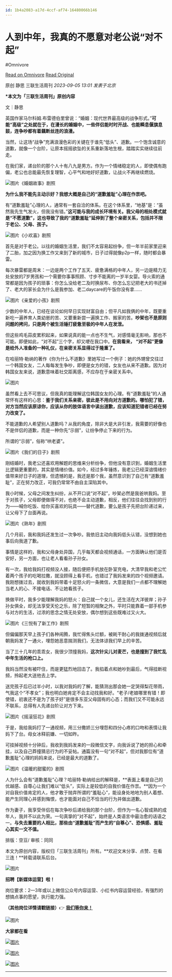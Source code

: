 ```yaml
---
id: 1b4a2083-a17d-4ccf-af74-16480066b146
---
```


# 人到中年，我真的不愿意对老公说“对不起”
#Omnivore

[Read on Omnivore](https://omnivore.app/me/https-mp-weixin-qq-com-s-sd-o-jv-tfka-mh-ul-f-2-itb-zzmw-18a69ff23f7)
[Read Original](https://mp.weixin.qq.com/s/SdOJvTfkaMhUlF2ITBZzmw)

原创  静思  三联生活周刊 _2023-09-05 13:01_ _发表于北京_ 

**\*本文为「三联生活周刊」原创内容**  

文｜静思

英国作家马尔科姆.布雷德伯里曾说：“婚姻：现代世界最高级的战争形式。”**可能“高级”之处就在于，在漫长的婚姻中，一些伴侣能时时开战、也能瞬息偃旗息鼓，连争吵都有着藕断丝连的浪漫。**

当然，让这场“战争”充满浪漫色彩的关键在于谁先“低头”、道歉。一个饱含诚意的道歉，就像一个台阶，让原本摇摇欲坠的关系重新落地生根，踏踏实实继续往前走。

在我们家，递台阶的那个人十有八九是男方。作为一个情绪稳定的人，即使偶有跑偏，老公也总能最先恢复理智，心平气和地好好道歉，让战火不再继续燃烧。

![图片](https://proxy-prod.omnivore-image-cache.app/0x0,sxfI4gnCj6LJVP2zdnLg2VKrQUzXvld6SR2F9Z00LHNU/https://mmbiz.qpic.cn/mmbiz_png/c2Sib3Mp7pOObZbxFm4LOicNaicoZAycFW8emh6Hia1OickG1xibfYRKic9ky0jqwMMkmFe4I1zDRibnSsLvYPy7Rqb3lA/640?wx_fmt=png)《婚姻故事》剧照

**为什么我不能先主动示好？我想大概是自己的“道歉羞耻”心理在作祟吧。**

有“道歉羞耻”心理的人，通常有一套自洽的体系。在这个体系里，“地基”是：“虽然我先生气发火，但我没有错。”**这可能与我的成长环境有关。我父母的相处模式就是“不愿道歉”，这也导致了我的“道歉羞耻”延伸到了整个亲密关系，包括并不限于老公、父母、孩子。**

![图片](https://proxy-prod.omnivore-image-cache.app/0x0,smkaPri6pfBaQf-pWTkWP4YX2K10GN0IjdDLgUT1MOK8/https://mmbiz.qpic.cn/sz_mmbiz_jpg/XHMib6VNPmQ7trY5Zasnia82O7KBYFq4OBCoiaBw6F5xTYBzRl1RPGqXwzlibmMXDBIEUs4royUJpODouNOMA0gU4w/640?wx_fmt=webp)《小欢喜》剧照

首先是对于老公。以往的婚姻生活里，我们不太容易起纷争，但一年半前家里迎来了二胎，加之因为换工作又来到了新的城市，日子过得就像p2p一样，随时都会暴雷。

每次暴雷都是周末：一边是两个工作了五天、疲惫满格的中年人，另一边是精力无处安放的7岁男孩和一个需要你事事照顾、寸步不能离的一岁半女婴。导火索的通常都是因为孩子的琐事：你怎么没给老二及时换尿布、你怎么忘记把老大的书还掉了、老大的家长会为什么是我参加、老二daycare的午饭你没有拿……

![图片](https://proxy-prod.omnivore-image-cache.app/0x0,sEhNhRihibdkLEzyBhhfWoCK6ueEJt3KRGBPWy9AU5WQ/https://mmbiz.qpic.cn/sz_mmbiz_jpg/XHMib6VNPmQ7trY5Zasnia82O7KBYFq4OBsQkmMhWYe2bPfA99oDZzvHqQbyR6UPXAAUm96q6icjwIAOvTPC4aCvw/640?wx_fmt=jpeg)《亲爱的小孩》剧照

少数的中年人，已经在谈论如何早日实现财富自由；但平凡如我俩的中年，既要重新吃一遍养育人类幼崽的苦、又要重新尝一遍换工作、搬家的苦。**吵架也不是原则问题的拷问，只是两个被生活锤打疲惫至极的中年人在发泄。**

但这些鸡毛蒜皮累积起来，如果说真的能一点也不生气，对感情毫无影响，那也不可能。即便如此，“对不起”三个字，却又哽在我口中。**在我看来， “对不起”更像是给外人准备的一种礼仪，在亲密关系显得过于隆重了。**

在哈丽特·勒纳的著作《你为什么不道歉》里她写过一个例子：她的外甥曾交往过一个韩国女友，二人每每发生争吵，即便是女方的错，女友也从来不道歉。因为对韩国女友来说，道歉意味着社交距离感，不应存在于亲密关系中。

![图片](https://proxy-prod.omnivore-image-cache.app/0x0,sBMco7-74sOI1Wg2fbSeGG2zQsXVRY0BLN6_KO41_HLo/https://mmbiz.qpic.cn/mmbiz_png/c2Sib3Mp7pOObZbxFm4LOicNaicoZAycFW8DuPBTB1zJcgCCO4u1rluw2HwWL71ibiaYJbUibrvEf6yIOXqQVRRxlIPQ/640?wx_fmt=png)

虽然看上去不可思议，但我真的能理解这位韩国女友的心理。有“道歉羞耻”的人通常怀有这样的心思：**鉴于我们关系亲密，彼此是不用向对方道歉的。哪怕犯了错，对方当然应该原谅你，应该从你的肢体语言中读出道歉，应该知道犯错者已经在努力改变了。**

不能道歉的人希望别人道歉吗？从我的角度，除非大是大非引发，我需要的好像也不是伴侣的道歉，而是一种你先“示弱”，让纷争停止下来的行为。

所谓的“示弱”，俗称“哄老婆”。

![图片](https://proxy-prod.omnivore-image-cache.app/0x0,ssoOc7kWE-JxZmLYcg0pMzer_FRjj-ThxKZow5hg5gV0/https://mmbiz.qpic.cn/sz_mmbiz_jpg/XHMib6VNPmQ7trY5Zasnia82O7KBYFq4OB5F8I40Duzwehc5ACiapteY9efZYVREsBOaA1LzgIneZiatibAxIPYbUfA/640?wx_fmt=jpeg)《我们的日子》剧照

刚结婚时，我老公还喜欢用解题的思维来分析纷争，但他没有意识到，婚姻生活里比逻辑更重要的，其实是情绪价值。如今，经过多年锤炼，我老公已经深谙情绪价值带来好日子的道理，但遗憾的是，我还是那个我，虽然意识到了自己有“道歉羞耻”，正在努力改正，可我仍常常不由自主深陷其中。

我小时候，父母之间发生纠纷，从不开口说“对不起”，吵架必然是我爸哄我妈。至于对孩子，父母即便做得不对，也绝不会主动道歉，相反，他们往往会找到别的行为——喊你吃饭、给你买喜欢的玩具——替代道歉，要么是孩子先把台阶递过来，让父母下了台面再说。

![图片](https://proxy-prod.omnivore-image-cache.app/0x0,s--HyB_ewKBa0QROUsLhKUr78g9cY8byJyQpy9Ih6zfU/https://mmbiz.qpic.cn/sz_mmbiz_jpg/XHMib6VNPmQ7trY5Zasnia82O7KBYFq4OB2oSxXwciapcGpsK813kyF5Dc3VPjic3I7O1JicQ1fqFeq3f0SlIZkqskw/640?wx_fmt=jpeg)《熟年》剧照

几个月前，我和我妈还发生过一次争吵。我依旧主动向我妈低头认错，没想到她也事后向我道了歉。

事情是这样的，我和父母身处异国，几乎每天都会视频通话，一方面确认他们是否安好，另一方面，也让老人看看孙子孙女。

有一次，我给我妈打视频没人接，随后便把手机放在卧室充电，大清早我和老公忙着两个孩子的吃喝拉撒，就没顾得上看手机，也错过了我妈发来的四个视频邀请。我刚想拨过去，就收到我妈带着十足怒火的一条微信，大意是我们一点都不理解她当老人的心、不接电话、不让她看孩子。

换做平时，我多少能理解我妈的怒火：自己就一个女儿，还生活在大洋彼岸；孙子孙女俱全，却无法享受天伦之乐，除了短暂的相聚之外，平时只能靠着一部手机参与对方的生活，过浓的思念之情无处安放，偶尔想到这些既难过又火大。

![图片](https://proxy-prod.omnivore-image-cache.app/0x0,sf4wDgfVPlqpKfI8QVsTnlJUZAjkFHX5yN2F_okEs4go/https://mmbiz.qpic.cn/sz_mmbiz_jpg/XHMib6VNPmQ7trY5Zasnia82O7KBYFq4OBPnUCPvKmIyDT83seI69lyT4f4daxX94r8UGyMQdPlTYeicyfD0pAewg/640?wx_fmt=jpeg)《三悦有了新工作》剧照

但偏偏那天早上孩子们各种闹腾，我忙得焦头烂额，被耗干耐心的我拨通视频后就朝我妈发了一通火，埋怨她恶意揣测我们，无法体谅我们早上的辛苦。

当了三十几年的乖乖女，我很少顶撞我妈，**这次针尖儿对麦芒，也是撞到了我忙乱中年生活的枪口上。**

我妈当然没有被吓住，而是更猛烈地回击了。我掐着点和她吵到最后，气得挂断视频，拎起老大送他去上学。

送完孩子后已过半小时，以我对我妈的了解，能猜测出那会她一定哭得梨花带雨，气我这个“不孝女”；我也明白她肯定不会主动找我和好。“老子/老娘哪里有错！即使错，初衷还不是为了孩子好”是很多东亚父母固有的心态；而我们又不可能永远不联系，总得有人先递台阶让对方下来。

![图片](https://proxy-prod.omnivore-image-cache.app/0x0,sUX45_bBahJQePQxArDN8oGYPXOrU1-APrqln8Wsmfq8/https://mmbiz.qpic.cn/sz_mmbiz_jpg/XHMib6VNPmQ7trY5Zasnia82O7KBYFq4OBghpa7ic6jiaNQEK3Ziaia6zE4SejVrwIyRtEabaXxiaMTTExfzibWAGWZHDA/640?wx_fmt=jpeg)《摇滚狂花》剧照

于是，我给我妈打了一通视频，用三分撒娇三分埋怨和四分心疼的口吻和表情让我妈下了台。母女冰释前嫌、一切如昨。

可挂掉视频十分钟后，我收到我妈发来的一段微信文字，向我诉说了她的担心和牵挂，以及自己莽撞猜忌行为的不妥帖。通篇没有一句“对不起”，但对我那位有“道歉羞耻”心理的妈妈来说，已经是最大的道歉了。

![图片](https://proxy-prod.omnivore-image-cache.app/0x0,s883u6s2EDs2Ul_hB67Eh-GbOQtr0d-ZWKgGP3cFYQyo/https://mmbiz.qpic.cn/sz_mmbiz_jpg/XHMib6VNPmQ7trY5Zasnia82O7KBYFq4OBxPlJO1g2m7uOuHAsLiaOwfv74XhwMA3mU9z1Ohq7A64ibX6NC7ATFPaA/640?wx_fmt=jpeg)《温暖的甜蜜的》剧照

人为什么会有“道歉羞耻”心理？哈丽特·勒纳给出的解释是，**表面上看是自己的优越感、自尊心让我们难以“低头”，实际上是较低的自我价值在作祟。**因为一个对自我价值肯定的人，他才敢于抛弃所谓的“羞耻心”，能设身处地地为别人着想、能产生同理心并感到悔恨，也才能面对自己不恰当的行为并做出道歉。

作为妻子，我享受伴侣在每次争吵后递给我的那个台阶，但作为一名心智成熟的成年人，我并不以此为荣。一句真挚的“对不起”，始终是人类语言中最治愈的话语之一。**与失去重要的人相比，那些由“道歉羞耻”而产生的“自尊心”、恐惧感、羞耻心其实一文不值。**

排版：空豆/ 审核：同同

本文为原创内容，版权归「三联生活周刊」所有。**欢迎文末分享、点赞、在看三连！**转载请联系后台。

![图片](https://proxy-prod.omnivore-image-cache.app/0x0,srQ_pcJpPe1zix4V8B-VVOe2JqOX1F19tg6zPFioFQkY/https://mmbiz.qpic.cn/mmbiz_gif/c2Sib3Mp7pOPWiaGe2OxILXgrrk9rR3FDODQa0foibicM5rh50Djo2X0NrnX5CzEuXVLKK2EYqTdFMiaaCOXH8SicDLQ/640?wx_fmt=gif&wxfrom=5&wx_lazy=1)

**招聘【新媒体运营】啦！**

岗位要求：2—3年或以上微信公众号内容运营、小红书内容运营经验，有强烈的想搞点事的愿望，执行能力强。

**（其他岗位详情请戳链接）**👉 [**我们等你来！**](http://mp.weixin.qq.com/s?%5F%5Fbiz=MTc5MTU3NTYyMQ==&mid=2651244783&idx=3&sn=5cc86f1e7bcb1731aa20bb06d4de6ea2&chksm=5904d9c56e7350d3e2daf31f6269e57275f85e3437151d254f2e82e34fa22f4445be9cb5f602&scene=21#wechat%5Fredirect)

![图片](https://proxy-prod.omnivore-image-cache.app/0x0,sN0SCanPjD4gUiUkVeFy5vl5rNllIuvY26aYGeDKkwO0/https://mmbiz.qpic.cn/sz_mmbiz_png/Gg7Qtoh7Aic9ZTmAdCc80b4nD7xicgPt863QWU7oNswDx19XrjfTtSl8QwatY2EEZGuNd1WRRiapDZjcDhTnNYmBg/640?wx_fmt=png&wxfrom=5&wx_lazy=1&wx_co=1)

**大家都在看**

[![图片](https://proxy-prod.omnivore-image-cache.app/0x0,sDtArH5PqqlhG8cISS4Gcv9mzCLV191B9Mi07X7cdZ1M/https://mmbiz.qpic.cn/mmbiz_jpg/c2Sib3Mp7pOMadqpRpRicyD0oJbwNAH8bMYgBmicsJveJ9rEXYribTPm5hV2BHLz6Fg2MlDILPS1SP970505JuESgg/640?wx_fmt=jpeg&wxfrom=5&wx_lazy=1&wx_co=1)](http://mp.weixin.qq.com/s?%5F%5Fbiz=MTc5MTU3NTYyMQ==&mid=2651276111&idx=2&sn=2705330ac0dd77982b92b7f7ba0ad3bf&chksm=590552656e72db7361ae66d353855dd6193356f82342db89cfb1189bd38d94e8e2837cbcb140&scene=21#wechat%5Fredirect)

[![图片](https://proxy-prod.omnivore-image-cache.app/0x0,s-rrDMY3lsX6t8pk05-V4JslDrUdX4eZUi2v4mCYgBeY/https://mmbiz.qpic.cn/mmbiz_png/c2Sib3Mp7pOPMfBlHXW9bLZaxUNmdtQ8oAfegJlhUBexCPnibpRMeV1ZeHkMpQO7icgf4n3LkksymnSRDroKJW9kA/640?wx_fmt=png&wxfrom=5&wx_lazy=1&wx_co=1)](http://mp.weixin.qq.com/s?%5F%5Fbiz=MTc5MTU3NTYyMQ==&mid=2651278093&idx=2&sn=83dc6360881eb3fe57bce2c90994f9a8&chksm=59055a276e72d331a478b3435762de50a5b30ccee50c4cad491ef079ac5301032b2918e4174d&scene=21#wechat%5Fredirect)

[![图片](https://proxy-prod.omnivore-image-cache.app/0x0,sG7A869pnZmGJLabvaKuOKHOcX85FjNjm-kZyz7Zh9nA/https://mmbiz.qpic.cn/mmbiz_jpg/c2Sib3Mp7pOPEibUW9o2I4uKzULOjy40lbjvAWdr4NksV5g8cO6rsIJmmQibeQQQMu7RtnCFBlqOM1e6ia8GFIJJQw/640?wx_fmt=jpeg&wxfrom=5&wx_lazy=1&wx_co=1)](http://mp.weixin.qq.com/s?%5F%5Fbiz=MTc5MTU3NTYyMQ==&mid=2651274776&idx=2&sn=9b8d368db71504fb368153864e7ae938&chksm=59052f326e72a624fa48cda9f78094acd22d890a8e86b6e45d85a2f8667ac112f2f68a96ced3&scene=21#wechat%5Fredirect)

---

